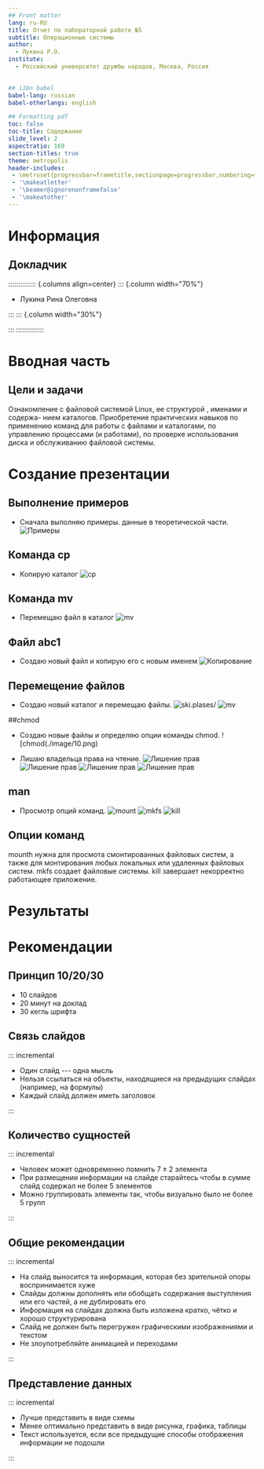 ```yaml
---
## Front matter
lang: ru-RU
title: Отчет по лабораторной работе №5
subtitle: Операционные системы
author:
  - Лукина Р.О.
institute:
  - Российский университет дружбы народов, Москва, Россия
 

## i18n babel
babel-lang: russian
babel-otherlangs: english

## Formatting pdf
toc: false
toc-title: Содержание
slide_level: 2
aspectratio: 169
section-titles: true
theme: metropolis
header-includes:
 - \metroset{progressbar=frametitle,sectionpage=progressbar,numbering=fraction}
 - '\makeatletter'
 - '\beamer@ignorenonframefalse'
 - '\makeatother'
---
```


# Информация

## Докладчик

:::::::::::::: {.columns align=center}
::: {.column width="70%"}

  * Лукина Рина Олеговна

:::
::: {.column width="30%"}



:::
::::::::::::::

# Вводная часть

## Цели и задачи

Ознакомление с файловой системой Linux, ее структурой , именами и содержа-
нием каталогов. Приобретение практических навыков по применению команд
для работы с файлами и каталогами, по управлению процессами (и работами),
по проверке использования диска и обслуживанию файловой системы.

# Создание презентации

## Выполнение примеров

- Сначала выполняю примеры. данные в теоретической части.
![Примеры](./image/1.png)

## Командa cp 

- Копирую каталог
![cp](./image/2.png)


## Команда mv

- Перемещаю файл в каталог
![mv](./image/4.png)

## Файл abc1

- Создаю новый файл и копирую его с новым именем
![Копирование](./image/5.png)

## Перемещение файлов
- Создаю новый каталог и перемещаю файлы.
![ski.plases/](./image/7.png)
![mv](./image/8.png)

##chmod

- Создаю новые файлы и определяю опции команды chmod.
![chmod(./image/10.png)

- Лишаю владельца права на чтение.
![Лишение прав](./image/15.png)
![Лишение прав](./image/16.png)
![Лишение прав](./image/17.png)
![Лишение прав](./image/18.png)

## man 
- Просмотр опций команд.
![mount](./image/19.png)
![mkfs](./image/20.png)
![kill](./image/21.png)

## Опции команд 
 mounth нужна для просмота смонтированных файловых систем, а также для монтирования любых локальных или удаленных файловых систем.
 mkfs создает файловые системы.
 kill завершает некорректно работающее приложение.
 

# Результаты



# Рекомендации

## Принцип 10/20/30

  - 10 слайдов
  - 20 минут на доклад
  - 30 кегль шрифта

## Связь слайдов

::: incremental

- Один слайд --- одна мысль
- Нельзя ссылаться на объекты, находящиеся на предыдущих слайдах (например, на формулы)
- Каждый слайд должен иметь заголовок

:::

## Количество сущностей

::: incremental

- Человек может одновременно помнить $7 \pm 2$ элемента
- При размещении информации на слайде старайтесь чтобы в сумме слайд содержал не более 5 элементов
- Можно группировать элементы так, чтобы визуально было не более 5 групп

:::

## Общие рекомендации

::: incremental

- На слайд выносится та информация, которая без зрительной опоры воспринимается хуже
- Слайды должны дополнять или обобщать содержание выступления или его частей, а не дублировать его
- Информация на слайдах должна быть изложена кратко, чётко и хорошо структурирована
- Слайд не должен быть перегружен графическими изображениями и текстом
- Не злоупотребляйте анимацией и переходами

:::

## Представление данных

::: incremental

- Лучше представить в виде схемы
- Менее оптимально представить в виде рисунка, графика, таблицы
- Текст используется, если все предыдущие способы отображения информации не подошли

:::

